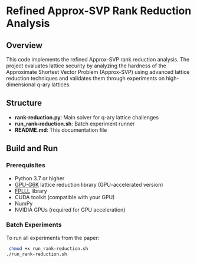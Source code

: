 # Refined Approx-SVP Rank Reduction Analysis

## Overview

This code implements the refined Approx-SVP rank reduction analysis. The project evaluates lattice security by analyzing the hardness of the Approximate Shortest Vector Problem (Approx-SVP) using advanced lattice reduction techniques and validates them through experiments on high-dimensional q-ary lattices.

## Structure

- **rank-reduction.py**: Main solver for q-ary lattice challenges
- **run_rank-reduction.sh**: Batch experiment runner
- **README.md**: This documentation file

## Build and Run

### Prerequisites
- Python 3.7 or higher
- [GPU-G6K](https://github.com/WvanWoerden/G6K-GPU-Tensor) lattice reduction library (GPU-accelerated version)
- [FPLLL](https://github.com/fplll/fplll) library
- CUDA toolkit (compatible with your GPU)
- NumPy
- NVIDIA GPUs (required for GPU acceleration)

### Batch Experiments
To run all experiments from the paper:
```bash
 chmod +x run_rank-reduction.sh
./run_rank-reduction.sh
```
